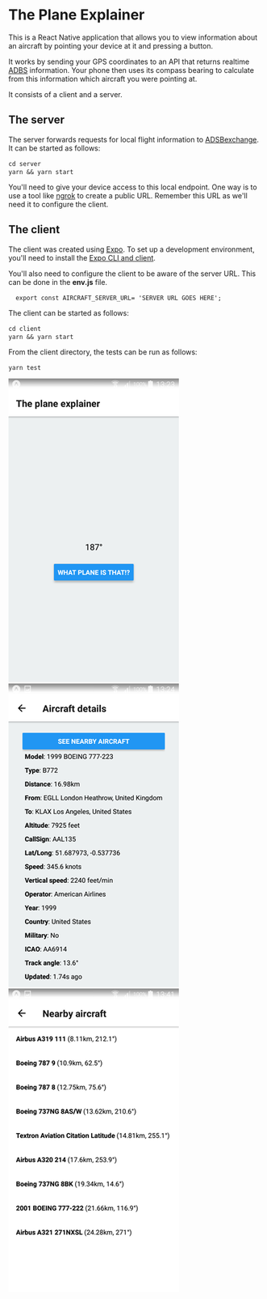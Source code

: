 # The Plane Explainer

This is a React Native application that allows you to view information about an aircraft by pointing your device at it and pressing a button.

It works by sending your GPS coordinates to an API that returns realtime [ADBS](https://en.wikipedia.org/wiki/Automatic_dependent_surveillance_%E2%80%93_broadcast) information. Your phone then uses its compass bearing to calculate from this information which aircraft you were pointing at.

It consists of a client and a server.

## The server

The server forwards requests for local flight information to [ADSBexchange](https://public-api.adsbexchange.com/). It can be started as follows:

```
cd server
yarn && yarn start
```

You'll need to give your device access to this local endpoint. One way is to use a tool like [ngrok](https://ngrok.com/) to create a public URL. Remember this URL as we'll need it to configure the client.

## The client

The client was created using [Expo](https://expo.io/). To set up a development environment, you'll need to install the [Expo CLI and client](https://expo.io/tools).

You'll also need to configure the client to be aware of the server URL. This can be done in the **env.js** file.
```
  export const AIRCRAFT_SERVER_URL= 'SERVER URL GOES HERE';
```

The client can be started as follows:

```
cd client
yarn && yarn start
```

From the client directory, the tests can be run as follows:

```
yarn test
```


![Home screen](./plane-explainer-home.png "Home screen")
![Aircraft details screen](./plane-explainer-details.png "Aircraft details screen")
![Nearby aircraft screen](./plane-explainer-nearby-aircraft.png "Nearby aircraft screen")